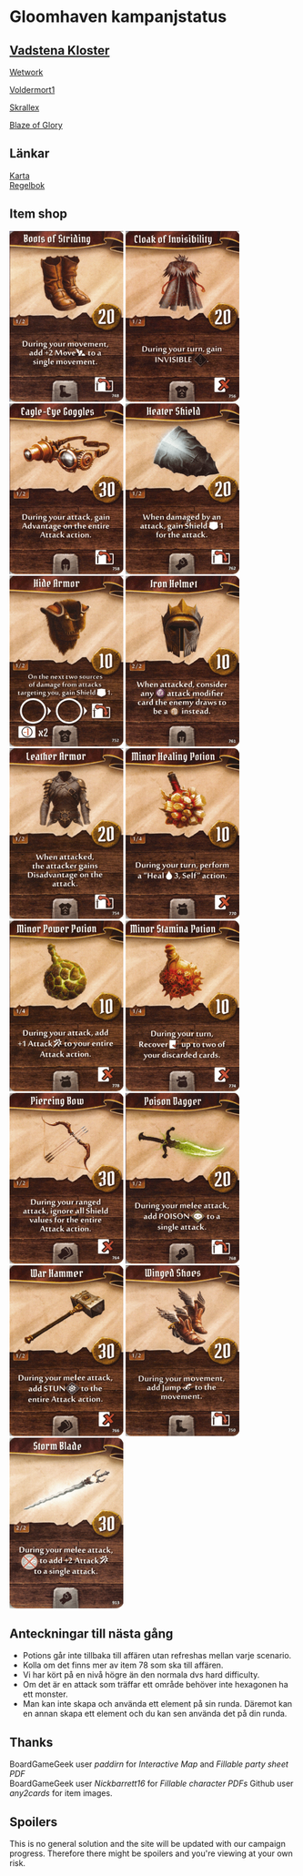 # Gloomhaven kampanjstatus

##  [Vadstena Kloster](allfathr.github.io/partysheet.png)
[Wetwork](allfathr.github.io/players/cragheart.png)

[Voldermort1](allfathr.github.io/players/tinkerer.png)

[Skrallex](allfathr.github.io/players/mindthief.png)

[Blaze of Glory](allfathr.github.io/players/spellweaver.png)

## Länkar
[Karta](allfathr.github.io/map.png)  
[Regelbok](https://drive.google.com/open?id=10Sjmjdyc2Fan62Ubi1LsHXtTz2r5wU-o)

## Item shop
<p float="left">
  <img src="firstset/boots-of-striding.png" alt="drawing" width="200"/>
  <img src="firstset/cloak-of-invisibility.png" alt="drawing" width="200"/>
  <img src="firstset/eagle-eye-goggles.png" alt="drawing" width="200"/>
  <img src="firstset/heater-shield.png" alt="drawing" width="200"/>
  <img src="firstset/hide-armor.png" alt="drawing" width="200"/>
  <img src="firstset/iron-helmet.png" alt="drawing" width="200"/>
  <img src="firstset/leather-armor.png" alt="drawing" width="200"/>
  <img src="firstset/minor-healing-potion.png" alt="drawing" width="200"/>
  <img src="firstset/minor-power-potion.png" alt="drawing" width="200"/>
  <img src="firstset/minor-stamina-potion.png" alt="drawing" width="200"/>
  <img src="firstset/piercing-bow.png" alt="drawing" width="200"/>
  <img src="firstset/poison-dagger.png" alt="drawing" width="200"/>
  <img src="firstset/war-hammer.png" alt="drawing" width="200"/>
  <img src="firstset/winged-shoes.png" alt="drawing" width="200"/>
  <img src="firstset/storm-blade.png" alt="drawing" width="200"/>
</p>

## Anteckningar till nästa gång
* Potions går inte tillbaka till affären utan refreshas mellan varje scenario.  
* Kolla om det finns mer av item 78 som ska till affären.  
* Vi har kört på en nivå högre än den normala dvs hard difficulty.  
* Om det är en attack som träffar ett område behöver inte hexagonen ha ett monster.  
* Man kan inte skapa och använda ett element på sin runda. Däremot kan en annan skapa ett element och du kan sen använda det på din runda.


## Thanks
BoardGameGeek user *paddirn* for *Interactive Map* and *Fillable party sheet PDF*  
BoardGameGeek user *Nickbarrett16* for *Fillable character PDFs*
Github user *any2cards* for item images.


## Spoilers
This is no general solution and the site will be updated with our campaign progress. Therefore there might be spoilers and you're viewing at your own risk.
